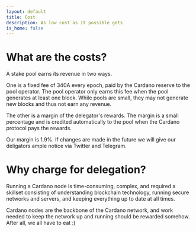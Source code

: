 ```yaml
---
layout: default
title: Cost
description: As low cost as it possible gets
is_home: false
---
```

# What are the costs?

A stake pool earns its revenue in two ways. 

One is a fixed fee of 340A every epoch, paid by the Cardano reserve to the pool operator. The pool operator only earns this fee when the pool generates at least one block. While pools are small, they may not generate new blocks and thus not earn any revenue.

The other is a margin of the delegator's rewards. The margin is a small percentage and is credited automatically to the pool when the Cardano protocol pays the rewards.

Our margin is 1.9%. If changes are made in the future we will give our deligators ample notice via Twitter and Telegram.

# Why charge for delegation?

Running a Cardano node is time-consuming, complex, and required a skillset consisting of understanding blockchain technology, running secure networks and servers, and keeping everything up to date at all times. 

Cardano nodes are the backbone of the Cardano network, and work needed to keep the network up and running should be rewarded somehow. After all, we all have to eat :)